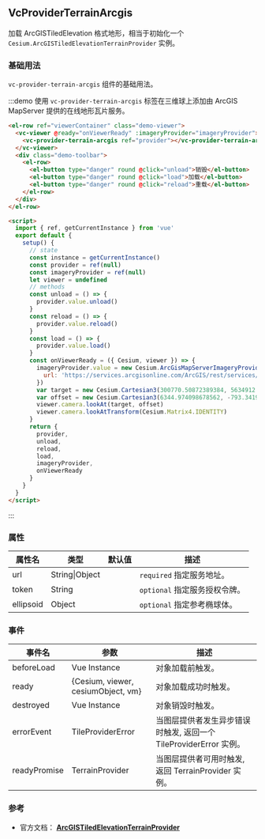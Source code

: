 ## VcProviderTerrainArcgis

加载 ArcGISTiledElevation 格式地形，相当于初始化一个 `Cesium.ArcGISTiledElevationTerrainProvider` 实例。

### 基础用法

`vc-provider-terrain-arcgis` 组件的基础用法。

:::demo 使用 `vc-provider-terrain-arcgis` 标签在三维球上添加由 ArcGIS MapServer 提供的在线地形瓦片服务。

```html
<el-row ref="viewerContainer" class="demo-viewer">
  <vc-viewer @ready="onViewerReady" :imageryProvider="imageryProvider">
    <vc-provider-terrain-arcgis ref="provider"></vc-provider-terrain-arcgis>
  </vc-viewer>
  <div class="demo-toolbar">
    <el-row>
      <el-button type="danger" round @click="unload">销毁</el-button>
      <el-button type="danger" round @click="load">加载</el-button>
      <el-button type="danger" round @click="reload">重载</el-button>
    </el-row>
  </div>
</el-row>

<script>
  import { ref, getCurrentInstance } from 'vue'
  export default {
    setup() {
      // state
      const instance = getCurrentInstance()
      const provider = ref(null)
      const imageryProvider = ref(null)
      let viewer = undefined
      // methods
      const unload = () => {
        provider.value.unload()
      }
      const reload = () => {
        provider.value.reload()
      }
      const load = () => {
        provider.value.load()
      }
      const onViewerReady = ({ Cesium, viewer }) => {
        imageryProvider.value = new Cesium.ArcGisMapServerImageryProvider({
          url: 'https://services.arcgisonline.com/ArcGIS/rest/services/World_Imagery/MapServer'
        })
        var target = new Cesium.Cartesian3(300770.50872389384, 5634912.131394585, 2978152.2865545116)
        var offset = new Cesium.Cartesian3(6344.974098678562, -793.3419798081741, 2499.9508860763162)
        viewer.camera.lookAt(target, offset)
        viewer.camera.lookAtTransform(Cesium.Matrix4.IDENTITY)
      }
      return {
        provider,
        unload,
        reload,
        load,
        imageryProvider,
        onViewerReady
      }
    }
  }
</script>
```

:::

### 属性

| 属性名    | 类型           | 默认值 | 描述                          |
| --------- | -------------- | ------ | ----------------------------- |
| url       | String\|Object |        | `required` 指定服务地址。     |
| token     | String         |        | `optional` 指定服务授权令牌。 |
| ellipsoid | Object         |        | `optional` 指定参考椭球体。   |

### 事件

| 事件名       | 参数                               | 描述                                                              |
| ------------ | ---------------------------------- | ----------------------------------------------------------------- |
| beforeLoad   | Vue Instance                       | 对象加载前触发。                                                  |
| ready        | {Cesium, viewer, cesiumObject, vm} | 对象加载成功时触发。                                              |
| destroyed    | Vue Instance                       | 对象销毁时触发。                                                  |
| errorEvent   | TileProviderError                  | 当图层提供者发生异步错误时触发, 返回一个 TileProviderError 实例。 |
| readyPromise | TerrainProvider                    | 当图层提供者可用时触发, 返回 TerrainProvider 实例。               |

### 参考

- 官方文档： **[ArcGISTiledElevationTerrainProvider](https://cesium.com/docs/cesiumjs-ref-doc/ArcGISTiledElevationTerrainProvider.html)**
